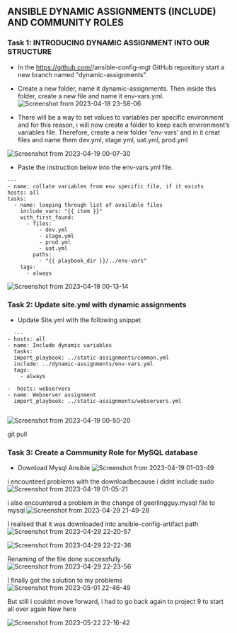 ## ANSIBLE DYNAMIC ASSIGNMENTS (INCLUDE) AND COMMUNITY ROLES
### Task 1: INTRODUCING DYNAMIC ASSIGNMENT INTO OUR STRUCTURE

* In the https://github.com/<your-name>/ansible-config-mgt GitHub repository start a new branch named "dynamic-assignments".

* Create a new folder, name it dynamic-assignments. Then inside this folder, create a new file and name it env-vars.yml. 
![Screenshot from 2023-04-18 23-58-06](https://user-images.githubusercontent.com/110517150/232922782-5b08e2a5-b53a-4d3b-9823-1ecc88842889.png)

 * There will be a way to set values to variables per specific environment and for this reason, i will now create a folder to keep each environment’s variables file. Therefore, create a new folder 'env-vars' and in it creat files and name them dev.yml, stage.yml, uat.yml, prod.yml
  
  ![Screenshot from 2023-04-19 00-07-30](https://user-images.githubusercontent.com/110517150/232923864-143b841e-026b-4368-a76d-076bc97e3fb3.png)
  
  * Paste the instruction below into the env-vars.yml file.
  ```
---
- name: collate variables from env specific file, if it exists
  hosts: all
  tasks:
    - name: looping through list of available files
      include_vars: "{{ item }}"
      with_first_found:
        - files:
            - dev.yml
            - stage.yml
            - prod.yml
            - uat.yml
          paths:
            - "{{ playbook_dir }}/../env-vars"
      tags:
        - always
```
  ![Screenshot from 2023-04-19 00-13-14](https://user-images.githubusercontent.com/110517150/232924520-ecb2fe16-19d7-439c-b724-3a3bc7d1b3f8.png)

### Task 2: Update site.yml with dynamic assignments
* Update Site.yml with the following snippet
```
  ---
- hosts: all
- name: Include dynamic variables 
  tasks:
  import_playbook: ../static-assignments/common.yml 
  include: ../dynamic-assignments/env-vars.yml
  tags:
    - always

-  hosts: webservers
- name: Webserver assignment
  import_playbook: ../static-assignments/webservers.yml
  
```
 ![Screenshot from 2023-04-19 00-50-20](https://user-images.githubusercontent.com/110517150/232928816-1cef6ca2-7b22-49d9-8bc7-e576832dd634.png)

  
  git pull
  
  ### Task 3: Create a Community Role for MySQL database
  * Download Mysql Ansible 
  ![Screenshot from 2023-04-19 01-03-49](https://user-images.githubusercontent.com/110517150/232930352-b9ddb265-48ba-4081-8f3c-291c9b573d7b.png)
  
  i encounteed problems with the downloadbecause i didnt include sudo
  ![Screenshot from 2023-04-19 01-05-21](https://user-images.githubusercontent.com/110517150/232930555-9be8475e-1e18-4fdf-bd17-265dc02a2487.png)

  i also encountered a problem in the change of geerlingguy.mysql file to mysql
![Screenshot from 2023-04-29 21-49-28](https://user-images.githubusercontent.com/110517150/235323681-208f28eb-4855-42d0-8080-a99b5fbc8b73.png)

I realised that it was downloaded into ansible-config-artifact path
 ![Screenshot from 2023-04-29 22-20-57](https://user-images.githubusercontent.com/110517150/235324758-92144bd8-2b5e-4103-af26-870b1e5073b6.png) 
  
  ![Screenshot from 2023-04-29 22-22-36](https://user-images.githubusercontent.com/110517150/235324792-e9791cd5-97bb-42a7-8b06-19989d633b06.png)
  
  Renaming of the file done successfully
  ![Screenshot from 2023-04-29 22-23-56](https://user-images.githubusercontent.com/110517150/235324838-ef8271f3-9e21-46ee-b8c9-629d853e9717.png)
  
  I finally got the solution to my problems
  ![Screenshot from 2023-05-01 22-46-49](https://user-images.githubusercontent.com/110517150/235537495-b044289a-49e1-4cb0-8d09-0d3ed1b6a6bc.png)

  But still i couldnt move forward, i had to go back again to project 9 to start all over again
  Now here
  
![Screenshot from 2023-05-22 22-16-42](https://github.com/Lukobet/Darey.io_pbl/assets/110517150/1b653493-6f26-488d-86af-412d82129e37)
  
  
  
  
